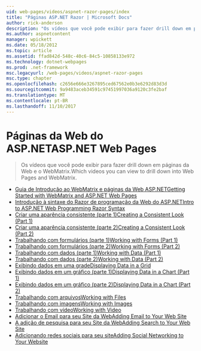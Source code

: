 ```yaml
---
uid: web-pages/videos/aspnet-razor-pages/index
title: "Páginas ASP.NET Razor | Microsoft Docs"
author: rick-anderson
description: "Os vídeos que você pode exibir para fazer drill down em páginas da Web e o WebMatrix."
ms.author: aspnetcontent
manager: wpickett
ms.date: 05/18/2012
ms.topic: article
ms.assetid: ffad842d-548c-40c6-84c5-10858133e972
ms.technology: dotnet-webpages
ms.prod: .net-framework
msc.legacyurl: /web-pages/videos/aspnet-razor-pages
msc.type: chapter
ms.openlocfilehash: c2656e666e3267895ced67562e0b3e6292d83d3d
ms.sourcegitcommit: 9a9483aceb34591c97451997036a9120c3fe2baf
ms.translationtype: MT
ms.contentlocale: pt-BR
ms.lasthandoff: 11/10/2017
---
```

<a name="aspnet-web-pages"></a><span data-ttu-id="90fa4-103">Páginas da Web do ASP.NET</span><span class="sxs-lookup"><span data-stu-id="90fa4-103">ASP.NET Web Pages</span></span>
=================
> <span data-ttu-id="90fa4-104">Os vídeos que você pode exibir para fazer drill down em páginas da Web e o WebMatrix.</span><span class="sxs-lookup"><span data-stu-id="90fa4-104">Which videos you can view to drill down into Web Pages and WebMatrix.</span></span>


- [<span data-ttu-id="90fa4-105">Guia de Introdução ao WebMatrix e páginas da Web ASP.NET</span><span class="sxs-lookup"><span data-stu-id="90fa4-105">Getting Started with WebMatrix and ASP.NET Web Pages</span></span>](getting-started-with-webmatrix-and-aspnet-web-pages.md)
- [<span data-ttu-id="90fa4-106">Introdução à sintaxe do Razor de programação da Web do ASP.NET</span><span class="sxs-lookup"><span data-stu-id="90fa4-106">Intro to ASP.NET Web Programming Razor Syntax</span></span>](introduction-to-aspnet-web-programming-using-the-razor-syntax.md)
- [<span data-ttu-id="90fa4-107">Criar uma aparência consistente (parte 1)</span><span class="sxs-lookup"><span data-stu-id="90fa4-107">Creating a Consistent Look (Part 1)</span></span>](creating-a-consistent-look-part-1.md)
- [<span data-ttu-id="90fa4-108">Criar uma aparência consistente (parte 2)</span><span class="sxs-lookup"><span data-stu-id="90fa4-108">Creating a Consistent Look (Part 2)</span></span>](creating-a-consistent-look-part-2.md)
- [<span data-ttu-id="90fa4-109">Trabalhando com formulários (parte 1)</span><span class="sxs-lookup"><span data-stu-id="90fa4-109">Working with Forms (Part 1)</span></span>](working-with-forms-part-1.md)
- [<span data-ttu-id="90fa4-110">Trabalhando com formulários (parte 2)</span><span class="sxs-lookup"><span data-stu-id="90fa4-110">Working with Forms (Part 2)</span></span>](working-with-forms-part-2.md)
- [<span data-ttu-id="90fa4-111">Trabalhando com dados (parte 1)</span><span class="sxs-lookup"><span data-stu-id="90fa4-111">Working with Data (Part 1)</span></span>](working-with-data-part-1.md)
- [<span data-ttu-id="90fa4-112">Trabalhando com dados (parte 2)</span><span class="sxs-lookup"><span data-stu-id="90fa4-112">Working with Data (Part 2)</span></span>](working-with-data-part-2.md)
- [<span data-ttu-id="90fa4-113">Exibindo dados em uma grade</span><span class="sxs-lookup"><span data-stu-id="90fa4-113">Displaying Data in a Grid</span></span>](displaying-data-in-a-grid.md)
- [<span data-ttu-id="90fa4-114">Exibindo dados em um gráfico (parte 1)</span><span class="sxs-lookup"><span data-stu-id="90fa4-114">Displaying Data in a Chart (Part 1)</span></span>](displaying-data-in-a-chart-part-1.md)
- [<span data-ttu-id="90fa4-115">Exibindo dados em um gráfico (parte 2)</span><span class="sxs-lookup"><span data-stu-id="90fa4-115">Displaying Data in a Chart (Part 2)</span></span>](displaying-data-in-a-chart-part-2.md)
- [<span data-ttu-id="90fa4-116">Trabalhando com arquivos</span><span class="sxs-lookup"><span data-stu-id="90fa4-116">Working with Files</span></span>](working-with-files.md)
- [<span data-ttu-id="90fa4-117">Trabalhando com imagens</span><span class="sxs-lookup"><span data-stu-id="90fa4-117">Working with Images</span></span>](working-with-images.md)
- [<span data-ttu-id="90fa4-118">Trabalhando com vídeo</span><span class="sxs-lookup"><span data-stu-id="90fa4-118">Working with Video</span></span>](working-with-video.md)
- [<span data-ttu-id="90fa4-119">Adicionar o Email para seu Site da Web</span><span class="sxs-lookup"><span data-stu-id="90fa4-119">Adding Email to Your Web Site</span></span>](adding-email-to-your-web-site.md)
- [<span data-ttu-id="90fa4-120">A adição de pesquisa para seu Site da Web</span><span class="sxs-lookup"><span data-stu-id="90fa4-120">Adding Search to Your Web Site</span></span>](adding-search-to-your-web-site.md)
- [<span data-ttu-id="90fa4-121">Adicionando redes sociais para seu site</span><span class="sxs-lookup"><span data-stu-id="90fa4-121">Adding Social Networking to Your Website</span></span>](adding-social-networking-to-your-website.md)

